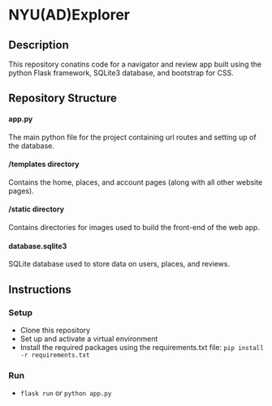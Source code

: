 # NYU(AD)Explorer
## Description
This repository conatins code for a navigator and review app built using the python Flask framework, SQLite3 database, and bootstrap for CSS. 

## Repository Structure
#### app.py
The main python file for the project containing url routes and setting up of the database. 
#### /templates directory
Contains the home, places, and account pages (along with all other website pages).

#### /static directory
Contains directories for images used to build the front-end of the web app. 

#### database.sqlite3
SQLite database used to store data on users, places, and reviews. 

## Instructions 
### Setup
- Clone this repository 
- Set up and activate a virtual environment
- Install the required packages using the requirements.txt file: 
 ````pip install -r requirements.txt ````
 
 ### Run
 - ```` flask run ```` or ```` python app.py ````

